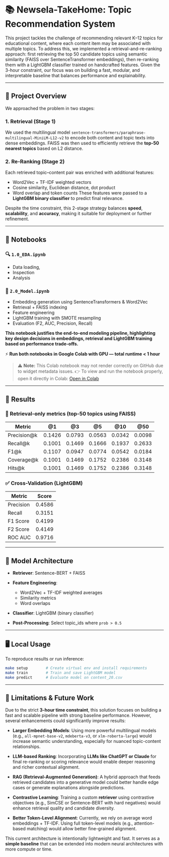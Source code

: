 # 📚 Newsela-TakeHome: Topic Recommendation System

This project tackles the challenge of recommending relevant K–12 topics for educational content, where each content item may be associated with multiple topics. To address this, we implemented a retrieval-and-re-ranking approach: first retrieving the top 50 candidate topics using semantic similarity (FAISS over SentenceTransformer embeddings), then re-ranking them with a LightGBM classifier trained on handcrafted features. Given the 3-hour constraint, our focus was on building a fast, modular, and interpretable baseline that balances performance and explainability.

---

## 🚀 Project Overview

We approached the problem in two stages:

### 1. **Retrieval (Stage 1)**

We used the multilingual model `sentence-transformers/paraphrase-multilingual-MiniLM-L12-v2` to encode both content and topic texts into dense embeddings. FAISS was then used to efficiently retrieve the **top-50 nearest topics** based on L2 distance.

### 2. **Re-Ranking (Stage 2)**

Each retrieved topic–content pair was enriched with additional features:

* Word2Vec + TF-IDF weighted vectors
* Cosine similarity, Euclidean distance, dot product
* Word overlap and token counts
  These features were passed to a **LightGBM binary classifier** to predict final relevance.

Despite the time constraint, this 2-stage strategy balances **speed**, **scalability**, and **accuracy**, making it suitable for deployment or further refinement.

---

## 📒 Notebooks

### 🔍 `1.0_EDA.ipynb`

* Data loading,
* Inspection
* Analysis

### 🧠 `2.0_Model.ipynb`

* Embedding generation using SentenceTransformers & Word2Vec
* Retrieval + FAISS indexing
* Feature engineering
* LightGBM training with SMOTE resampling
* Evaluation (F2, AUC, Precision, Recall)

**This notebook justifies the end-to-end modeling pipeline, highlighting key design decisions in embeddings, retrieval and LightGBM training based on performance trade-offs.**

⚡ **Run both notebooks in Google Colab with GPU — total runtime < 1 hour**

> ⚠️ **Note:** This Colab notebook may not render correctly on GitHub due to widget metadata issues.
> 👉 To view and run the notebook properly, open it directly in Colab:
> [Open in Colab](https://colab.research.google.com/drive/1nyyirHwWUp6TU1dqTNmPscB8usb9w0QN?usp=sharing)
---

## 🧪 Results

### 🔎 Retrieval-only metrics (top-50 topics using FAISS)

| Metric       | @1     | @3     | @5     | @10    | @50    |
| ------------ | ------ | ------ | ------ | ------ | ------ |
| Precision\@k | 0.1426 | 0.0793 | 0.0563 | 0.0342 | 0.0098 |
| Recall\@k    | 0.1001 | 0.1469 | 0.1666 | 0.1937 | 0.2633 |
| F1\@k        | 0.1107 | 0.0947 | 0.0774 | 0.0542 | 0.0184 |
| Coverage\@k  | 0.1001 | 0.1469 | 0.1752 | 0.2386 | 0.3148 |
| Hits\@k      | 0.1001 | 0.1469 | 0.1752 | 0.2386 | 0.3148 |

### ✅ Cross-Validation (LightGBM)

| Metric    | Score  |
| --------- | ------ |
| Precision | 0.4586 |
| Recall    | 0.3151 |
| F1 Score  | 0.4199 |
| F2 Score  | 0.4149 |
| ROC AUC   | 0.9716 |

---

## 🧩 Model Architecture

* **Retriever**: Sentence-BERT + FAISS
* **Feature Engineering**:

  * Word2Vec + TF-IDF weighted averages
  * Similarity metrics
  * Word overlaps
* **Classifier**: LightGBM (binary classifier)
* **Post-Processing**: Select topic\_ids where `prob > 0.5`

---

## 🖥 Local Usage

To reproduce results or run inference:

```bash
make setup        # Create virtual env and install requirements
make train        # Train and save LightGBM model
make predict      # Evaluate model on content_20.csv
```
---

## 🧠 Limitations & Future Work

Due to the strict **3-hour time constraint**, this solution focuses on building a fast and scalable pipeline with strong baseline performance. However, several enhancements could significantly improve results:

* **Larger Embedding Models**: Using more powerful multilingual models (e.g., `all-mpnet-base-v2`, `mdeberta-v3`, or `xlm-roberta-large`) would increase semantic understanding, especially for nuanced topic-content relationships.

* **LLM-based Ranking**: Incorporating **LLMs like ChatGPT or Claude** for final re-ranking or scoring relevance would enable deeper reasoning and richer contextual alignment.

* **RAG (Retrieval-Augmented Generation)**: A hybrid approach that feeds retrieved candidates into a generative model could better handle edge cases or generate explanations alongside predictions.

* **Contrastive Learning**: Training a custom **retriever** using contrastive objectives (e.g., SimCSE or Sentence-BERT with hard negatives) would enhance retrieval quality and candidate diversity.

* **Better Token-Level Alignment**: Currently, we rely on average word embeddings + TF-IDF. Using full token-level models (e.g., attention-based matching) would allow better fine-grained alignment.

This current architecture is intentionally lightweight and fast. It serves as a **simple baseline** that can be extended into modern neural architectures with more compute or time.
